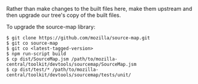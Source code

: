 Rather than make changes to the built files here, make them upstream and then
upgrade our tree's copy of the built files.

To upgrade the source-map library:

    $ git clone https://github.com/mozilla/source-map.git
    $ git co source-map
    $ git co <latest-tagged-version>
    $ npm run-script build
    $ cp dist/SourceMap.jsm /path/to/mozilla-central/toolkit/devtools/sourcemap/SourceMap.jsm
    $ cp dist/test/* /path/to/mozilla-central/toolkit/devtools/sourcemap/tests/unit/

